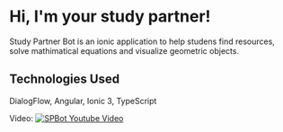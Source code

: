 #  Hi, I'm your study partner!

Study Partner Bot is an ionic application to help studens find resources, solve mathimatical equations and visualize geometric objects.


## Technologies Used
DialogFlow, Angular, Ionic 3, TypeScript




Video: 
[![SPBot Youtube Video](https://img.youtube.com/vi/73imkMYlJQY/0.jpg)](https://www.youtube.com/watch?v=73imkMYlJQY)

